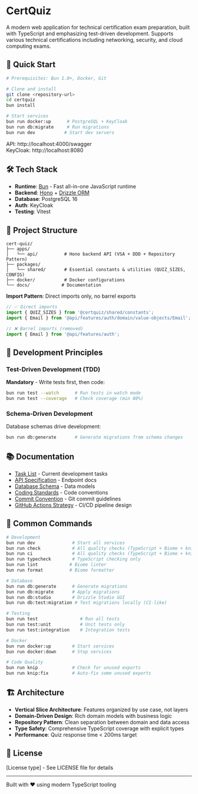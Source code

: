 # CertQuiz

A modern web application for technical certification exam preparation, built with TypeScript and emphasizing test-driven development. Supports various technical certifications including networking, security, and cloud computing exams.

## 🚀 Quick Start

```bash
# Prerequisites: Bun 1.0+, Docker, Git

# Clone and install
git clone <repository-url>
cd certquiz
bun install

# Start services
bun run docker:up      # PostgreSQL + KeyCloak
bun run db:migrate     # Run migrations
bun run dev           # Start dev servers
```

API: http://localhost:4000/swagger  
KeyCloak: http://localhost:8080

## 🛠️ Tech Stack

- **Runtime**: [Bun](https://bun.sh) - Fast all-in-one JavaScript runtime
- **Backend**: [Hono](https://hono.dev) + [Drizzle ORM](https://orm.drizzle.team)
- **Database**: PostgreSQL 16
- **Auth**: KeyCloak
- **Testing**: Vitest

## 📁 Project Structure

```
cert-quiz/
├── apps/
│   └── api/          # Hono backend API (VSA + DDD + Repository Pattern)
├── packages/
│   └── shared/       # Essential constants & utilities (QUIZ_SIZES, CONFIG)
├── docker/           # Docker configurations
└── docs/            # Documentation
```

**Import Pattern**: Direct imports only, no barrel exports
```typescript
// ✅ Direct imports
import { QUIZ_SIZES } from '@certquiz/shared/constants';
import { Email } from '@api/features/auth/domain/value-objects/Email';

// ❌ Barrel imports (removed)
import { Email } from '@api/features/auth';
```

## 🧪 Development Principles

### Test-Driven Development (TDD)
**Mandatory** - Write tests first, then code:
```bash
bun run test --watch      # Run tests in watch mode
bun run test --coverage   # Check coverage (min 80%)
```

### Schema-Driven Development
Database schemas drive development:
```bash
bun run db:generate       # Generate migrations from schema changes
```

## 📚 Documentation

- [Task List](docs/task-list.md) - Current development tasks
- [API Specification](docs/api-specification.md) - Endpoint docs
- [Database Schema](docs/database-schema-v2.md) - Data models
- [Coding Standards](docs/coding-standards.md) - Code conventions
- [Commit Convention](.claude/commit-convention.md) - Git commit guidelines
- [GitHub Actions Strategy](docs/github-actions-strategy.md) - CI/CD pipeline design

## 🔧 Common Commands

```bash
# Development
bun run dev              # Start all services
bun run check            # All quality checks (TypeScript + Biome + knip) with auto-fix
bun run ci               # All quality checks (TypeScript + Biome + knip) without auto-fix
bun run typecheck        # TypeScript checking only
bun run lint            # Biome linter
bun run format          # Biome formatter

# Database
bun run db:generate      # Generate migrations
bun run db:migrate       # Apply migrations
bun run db:studio        # Drizzle Studio GUI
bun run db:test:migration # Test migrations locally (CI-like)

# Testing
bun run test                # Run all tests
bun run test:unit           # Unit tests only
bun run test:integration    # Integration tests

# Docker
bun run docker:up        # Start services
bun run docker:down      # Stop services

# Code Quality
bun run knip             # Check for unused exports
bun run knip:fix         # Auto-fix some unused exports
```

## 🏗️ Architecture

- **Vertical Slice Architecture**: Features organized by use case, not layers
- **Domain-Driven Design**: Rich domain models with business logic
- **Repository Pattern**: Clean separation between domain and data access
- **Type Safety**: Comprehensive TypeScript coverage with explicit types
- **Performance**: Quiz response time < 200ms target

## 📝 License

[License type] - See LICENSE file for details

---

Built with ❤️ using modern TypeScript tooling
